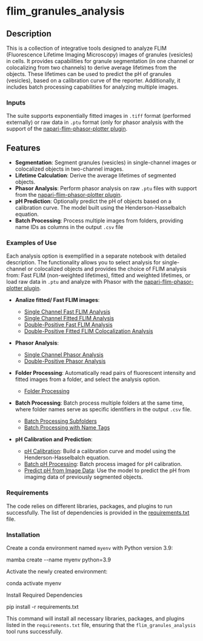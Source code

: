 # flim_granules_analysis

## Description
This is a collection of integrative tools designed to analyze FLIM (Fluorescence Lifetime Imaging Microscopy) images of granules (vesicles) in cells. It provides capabilities for granule segmentation (in one channel or colocalizing from two channels) to derive average lifetimes from the objects. These lifetimes can be used to predict the pH of granules (vesicles), based on a calibration curve of the reporter.  Additionally, it includes batch processing capabilities for analyzing multiple images.

### Inputs
The suite supports exponentially fitted images in `.tiff` format (performed externally) or raw data in `.ptu` format (only for phasor analysis with the support of the [napari-flim-phasor-plotter plugin](https://github.com/zoccoler/napari-flim-phasor-plotter).

## Features
- **Segmentation**: Segment granules (vesicles) in single-channel images or colocalized objects in two-channel images.
- **Lifetime Calculation**: Derive the average lifetimes of segmented objects.
- **Phasor Analysis**: Perform phasor analysis on raw `.ptu` files with support from the [napari-flim-phasor-plotter plugin](https://github.com/zoccoler/napari-flim-phasor-plotter).
- **pH Prediction**: Optionally predict the pH of objects based on a calibration curve. The model built using the Henderson-Hasselbalch equation.
- **Batch Processing**: Process multiple images from folders, providing name IDs as columns in the output `.csv`  file 

### Examples of Use

Each analysis option is exemplified in a separate notebook with detailed description. The functionality allows you to select analysis for single-channel or colocalized objects and provides the choice of FLIM analysis from: Fast FLIM (non-weighted lifetimes), fitted and weighted lifetimes, or load raw data in `.ptu` and analyze with Phasor with the [napari-flim-phasor-plotter plugin](https://github.com/zoccoler/napari-flim-phasor-plotter).

- **Analize fitted/ Fast FLIM images**: 
  - [Single Channel Fast FLIM Analysis](notebooks/Image_FastFLIM.ipynb)
  - [Single Channel Fitted FLIM Analysis](notebooks/Image_FitFLIM.ipynb)
  - [Double-Positive Fast FLIM Analysis](notebooks/Image_coloc_FastFLIM.ipynb)
  - [Double-Positive Fitted FLIM Colocalization Analysis](notebooks/Image_coloc_FitFLIM.ipynb)

- **Phasor Analysis**:
  - [Single Channel Phasor Analysis](notebooks/Image_Phasor.ipynb)
  - [Double-Positive Phasor Analysis](notebooks/Image_Phasor_coloc.ipynb)

- **Folder Processing**: Automatically read pairs of fluorescent intensity and fitted images from a folder, and select the analysis option.
  - [Folder Processing](notebooks/Folder_process.ipynb)

- **Batch Processing**: Batch process multiple folders at the same time, where folder names serve as specific identifiers in the output `.csv` file.
  - [Batch Processing Subfolders](notebooks/Batch_Processing_subfolders.ipynb)
  - [Batch Processing with Name Tags](notebooks/Batch_with_name_tags.ipynb)

- **pH Calibration and Prediction**:
  - [pH Calibration](notebooks/pH_calibration.ipynb): Build a calibration curve and model using the Henderson-Hasselbalch equation.
  - [Batch pH Processing](notebooks/Batch_pH_Processing.ipynb): Batch process imaged for pH calibration.
  - [Predict pH from Image Data](notebooks/Get_ph_from_imagedata.ipynb): Use the model to predict the pH from imagimg data of previously segmented objects.


### Requirements
The code relies on different libraries, packages, and plugins to run successfully. The list of dependencies is provided in the [requirements.txt](link/to/your/requirements.txt) file.

### Installation

Create a conda environment named `myenv` with Python version 3.9:

mamba create --name myenv python=3.9

Activate the newly created environment:

conda activate myenv

Install Required Dependencies

pip install -r requirements.txt

This command will install all necessary libraries, packages, and plugins listed in the `requirements.txt` file, ensuring that the `flim_granules_analysis` tool runs successfully.


